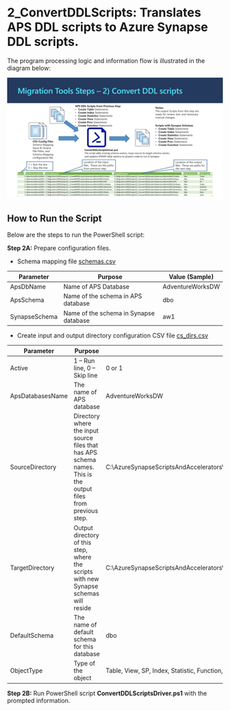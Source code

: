 
# **2_ConvertDDLScripts:** Translates APS DDL scripts to Azure Synapse DDL scripts.

The program processing logic and information flow is illustrated in the diagram below:

![Convert DDL Scripts Programs](../Images/2_ConvertDDLScripts_v2.PNG)

## **How to Run the Script** ##

Below are the steps to run the PowerShell script: 

**Step 2A:** Prepare configuration files.
- Schema mapping file [schemas.csv](schemas.csv)

| **Parameter** | **Purpose**                            | **Value (Sample)** |
| ------------- | -------------------------------------- | ------------------ |
| ApsDbName     | Name of APS Database                   | AdventureWorksDW   |
| ApsSchema     | Name of the schema in APS database     | dbo                |
| SynapseSchema | Name of the schema in Synapse database | aw1                |

- Create input and output directory configuration CSV file [cs_dirs.csv](cs_dirs.csv)

| **Parameter**    | **Purpose**                                                  | **Value  (Sample)**                                          |
| ---------------- | ------------------------------------------------------------ | ------------------------------------------------------------ |
| Active           | 1 – Run  line, 0 – Skip line                                 | 0 or 1                                                       |
| ApsDatabasesName | The  name of APS database                                    | AdventureWorksDW                                             |
| SourceDirectory  | Directory  where the input source files that has APS schema names. This is the output  files from previous step. | C:\AzureSynapseScriptsAndAccelerators\Migration\APS\Output\1_CreateMPPScripts\AdventureWorksDW1\Tables |
| TargetDirectory  | Output  directory of this step, where the scripts with new Synapse schemas will  reside | C:\AzureSynapseScriptsAndAccelerators\Migration\APS\Output\2_ConvertDDLScripts\AdventureWorksDW1\Tables |
| DefaultSchema    | The  name of default schema for this database                | dbo                                                          |
| ObjectType       | Type of  the object                                          | Table,  View, SP, Index, Statistic, Function, Role, User     |

**Step 2B:** Run PowerShell script **ConvertDDLScriptsDriver.ps1** with the prompted information.

